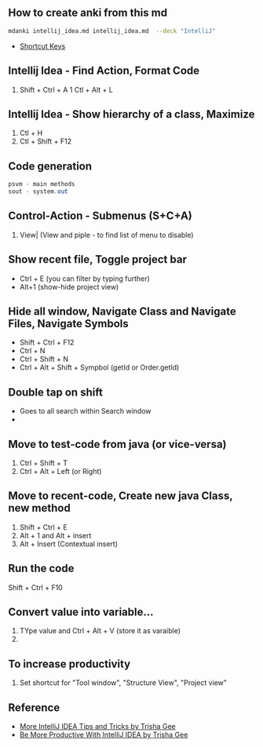 ## How to create anki from this md

```bash
mdanki intellij_idea.md intellij_idea.md  --deck "IntelliJ"
```
* [Shortcut Keys](https://www.shortcutfoo.com/app/dojos/intellij-idea-win/cheatsheet)

## Intellij Idea - Find Action, Format Code

1. Shift + Ctrl + A
1  Ctl + Alt + L

## Intellij Idea - Show hierarchy of a class, Maximize

1. Ctl + H
1. Ctl + Shift + F12

## Code generation

```java
psvm - main methods
sout - system.out
```

## Control-Action - Submenus (S+C+A)

1. View| (View and piple - to find list of menu to disable)


## Show recent file, Toggle project bar

* Ctrl + E (you can filter by typing further)
* Alt+1 (show-hide project view)

## Hide all window, Navigate Class and Navigate Files, Navigate Symbols

* Shift + Ctrl + F12
* Ctrl + N
* Ctrl + Shift + N
* Ctrl + Alt + Shift + Sympbol (getId or Order.getId)

## Double tap on shift

* Goes to all search within Search window
* 

## Move to test-code from java (or vice-versa)

1. Ctrl + Shift + T
1. Ctrl + Alt + Left (or Right)


## Move to recent-code, Create new java Class, new method

1. Shift + Ctrl + E
1. Alt + 1 and Alt + insert
1. Alt + Insert (Contextual insert)


## Run the code
Shift + Ctrl + F10

## Convert value into variable...

1. TYpe value and Ctrl + Alt + V (store it as varaible)
2. 

## To increase productivity

1. Set shortcut for "Tool window", "Structure View", "Project view" 

## Reference

* [More IntelliJ IDEA Tips and Tricks by Trisha Gee](https://www.youtube.com/watch?v=9AMcN-wkspU)
* [Be More Productive With IntelliJ IDEA by Trisha Gee](https://www.youtube.com/watch?v=CmPJzEqFS4s)